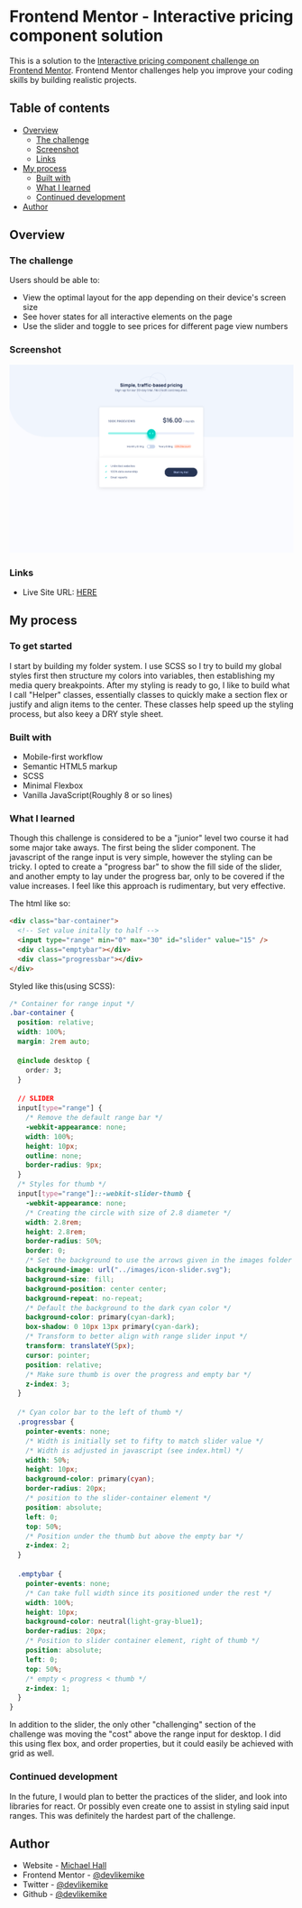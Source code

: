 # Frontend Mentor - Interactive pricing component solution

This is a solution to the [Interactive pricing component challenge on Frontend Mentor](https://www.frontendmentor.io/challenges/interactive-pricing-component-t0m8PIyY8). Frontend Mentor challenges help you improve your coding skills by building realistic projects.

## Table of contents

- [Overview](#overview)
  - [The challenge](#the-challenge)
  - [Screenshot](#screenshot)
  - [Links](#links)
- [My process](#my-process)
  - [Built with](#built-with)
  - [What I learned](#what-i-learned)
  - [Continued development](#continued-development)
- [Author](#author)

## Overview

### The challenge

Users should be able to:

- View the optimal layout for the app depending on their device's screen size
- See hover states for all interactive elements on the page
- Use the slider and toggle to see prices for different page view numbers

### Screenshot

![](./screenshot.png)

### Links

- Live Site URL: [HERE](https://your-live-site-url.com)

## My process

### To get started

I start by building my folder system. I use SCSS so I try to build my global styles first then structure my colors into variables, then establishing my media query breakpoints. After my styling is ready to go, I like to build what I call "Helper" classes, essentially classes to quickly make a section flex or justify and align items to the center. These classes help speed up the styling process, but also keey a DRY style sheet.

### Built with

- Mobile-first workflow
- Semantic HTML5 markup
- SCSS
- Minimal Flexbox
- Vanilla JavaScript(Roughly 8 or so lines)

### What I learned

Though this challenge is considered to be a "junior" level two course it had some major take aways. The first being the slider component. The javascript of the range input is very simple, however the styling can be tricky. I opted to create a "progress bar" to show the fill side of the slider, and another empty to lay under the progress bar, only to be covered if the value increases. I feel like this approach is rudimentary, but very effective.

The html like so:

```html
<div class="bar-container">
  <!-- Set value initally to half -->
  <input type="range" min="0" max="30" id="slider" value="15" />
  <div class="emptybar"></div>
  <div class="progressbar"></div>
</div>
```

Styled like this(using SCSS):

```css
/* Container for range input */
.bar-container {
  position: relative;
  width: 100%;
  margin: 2rem auto;

  @include desktop {
    order: 3;
  }

  // SLIDER
  input[type="range"] {
    /* Remove the default range bar */
    -webkit-appearance: none;
    width: 100%;
    height: 10px;
    outline: none;
    border-radius: 9px;
  }
  /* Styles for thumb */
  input[type="range"]::-webkit-slider-thumb {
    -webkit-appearance: none;
    /* Creating the circle with size of 2.8 diameter */
    width: 2.8rem;
    height: 2.8rem;
    border-radius: 50%;
    border: 0;
    /* Set the background to use the arrows given in the images folder */
    background-image: url("../images/icon-slider.svg");
    background-size: fill;
    background-position: center center;
    background-repeat: no-repeat;
    /* Default the background to the dark cyan color */
    background-color: primary(cyan-dark);
    box-shadow: 0 10px 13px primary(cyan-dark);
    /* Transform to better align with range slider input */
    transform: translateY(5px);
    cursor: pointer;
    position: relative;
    /* Make sure thumb is over the progress and empty bar */
    z-index: 3;
  }

  /* Cyan color bar to the left of thumb */
  .progressbar {
    pointer-events: none;
    /* Width is initially set to fifty to match slider value */
    /* Width is adjusted in javascript (see index.html) */
    width: 50%;
    height: 10px;
    background-color: primary(cyan);
    border-radius: 20px;
    /* position to the slider-container element */
    position: absolute;
    left: 0;
    top: 50%;
    /* Position under the thumb but above the empty bar */
    z-index: 2;
  }

  .emptybar {
    pointer-events: none;
    /* Can take full width since its positioned under the rest */
    width: 100%;
    height: 10px;
    background-color: neutral(light-gray-blue1);
    border-radius: 20px;
    /* Position to slider container element, right of thumb */
    position: absolute;
    left: 0;
    top: 50%;
    /* empty < progress < thumb */
    z-index: 1;
  }
}
```

In addition to the slider, the only other "challenging" section of the challenge was moving the "cost" above the range input for desktop. I did this using flex box, and order properties, but it could easily be achieved with grid as well.

### Continued development

In the future, I would plan to better the practices of the slider, and look into libraries for react. Or possibly even create one to assist in styling said input ranges. This was definitely the hardest part of the challenge.

## Author

- Website - [Michael Hall](https://michaelhall.io)
- Frontend Mentor - [@devlikemike](https://www.frontendmentor.io/profile/yourusername)
- Twitter - [@devlikemike](https://www.twitter.com/devlikemike)
- Github - [@devlikemike](https://github.com/DevLikeMike)
